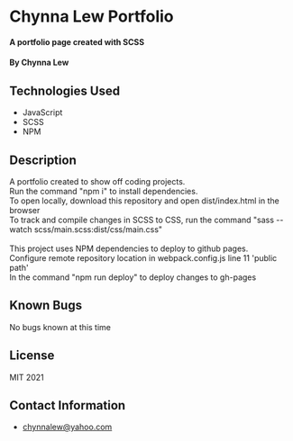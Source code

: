 # Chynna Lew Portfolio

#### A portfolio page created with SCSS

#### By Chynna Lew

## Technologies Used

* JavaScript
* SCSS
* NPM

## Description

A portfolio created to show off coding projects.
<br>
Run the command "npm i" to install dependencies.
<br>
To open locally, download this repository and open dist/index.html in the browser
<br>
To track and compile changes in SCSS to CSS, run the command "sass --watch scss/main.scss:dist/css/main.css"
<br>
<br>
This project uses NPM dependencies to deploy to github pages. 
<br>
Configure remote repository location in webpack.config.js line 11 'public path'
<br>
In the command "npm run deploy" to deploy changes to gh-pages




## Known Bugs

No bugs known at this time

## License

MIT 2021

## Contact Information

* <chynnalew@yahoo.com>